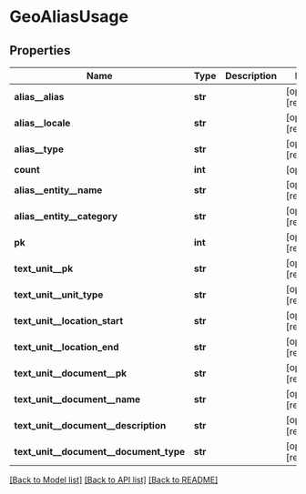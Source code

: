 # GeoAliasUsage


## Properties
Name | Type | Description | Notes
------------ | ------------- | ------------- | -------------
**alias__alias** | **str** |  | [optional] [readonly] 
**alias__locale** | **str** |  | [optional] [readonly] 
**alias__type** | **str** |  | [optional] [readonly] 
**count** | **int** |  | [optional] 
**alias__entity__name** | **str** |  | [optional] [readonly] 
**alias__entity__category** | **str** |  | [optional] [readonly] 
**pk** | **int** |  | [optional] [readonly] 
**text_unit__pk** | **str** |  | [optional] [readonly] 
**text_unit__unit_type** | **str** |  | [optional] [readonly] 
**text_unit__location_start** | **str** |  | [optional] [readonly] 
**text_unit__location_end** | **str** |  | [optional] [readonly] 
**text_unit__document__pk** | **str** |  | [optional] [readonly] 
**text_unit__document__name** | **str** |  | [optional] [readonly] 
**text_unit__document__description** | **str** |  | [optional] [readonly] 
**text_unit__document__document_type** | **str** |  | [optional] [readonly] 

[[Back to Model list]](../README.md#documentation-for-models) [[Back to API list]](../README.md#documentation-for-api-endpoints) [[Back to README]](../README.md)


